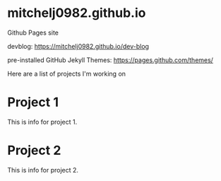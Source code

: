 # mitchelj0982.github.io
Github Pages site

devblog: https://mitchelj0982.github.io/dev-blog

pre-installed GitHub Jekyll Themes: https://pages.github.com/themes/

Here are a list of projects I'm working on
# Project 1
This is info for project 1.

# Project 2
This is info for  project 2.
